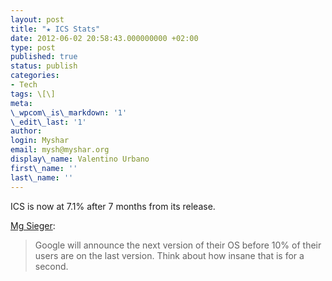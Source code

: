 ```yaml
---
layout: post
title: "★ ICS Stats"
date: 2012-06-02 20:58:43.000000000 +02:00
type: post
published: true
status: publish
categories:
- Tech
tags: \[\]
meta:
\_wpcom\_is\_markdown: '1'
\_edit\_last: '1'
author:
login: Myshar
email: mysh@myshar.org
display\_name: Valentino Urbano
first\_name: ''
last\_name: ''
---
```


ICS is now at 7.1% after 7 months from its release.

[Mg Sieger][0]:

> Google will announce the next version of their OS before 10% of their users are on the last version. Think about how insane that is for a second.



[0]: http://www.theverge.com/2012/6/2/3058522/android-4-0-now-on-7-1-percent-of-devices-still-woefully-behind